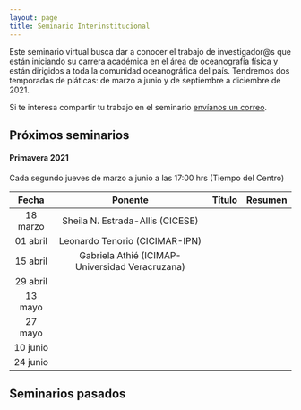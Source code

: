 ```yaml
---
layout: page
title: Seminario Interinstitucional
---
```


Este seminario virtual busca dar a conocer el trabajo de investigador@s que están iniciando su carrera 
académica en el área de oceanografía física y están dirigidos a toda 
la comunidad oceanográfica del país. Tendremos dos temporadas de pláticas: de marzo a junio y de septiembre a diciembre de 2021.

Si te interesa compartir tu trabajo en el seminario [envíanos un correo](https://anakarinarm.github.io/RIOF/acerca/).

## Próximos seminarios

#### Primavera 2021
Cada segundo jueves de marzo a junio a las 17:00 hrs (Tiempo del Centro)

|Fecha|Ponente|Título|Resumen|
|:--:|:--:|:--:|:--:|
|18 marzo|Sheila N. Estrada-Allis (CICESE)|||
|01 abril|Leonardo Tenorio (CICIMAR-IPN)|||
|15 abril|Gabriela Athié (ICIMAP-Universidad Veracruzana)|||
|29 abril||||
|13 mayo||||
|27 mayo||||
|10 junio||||
|24 junio||||

## Seminarios pasados

